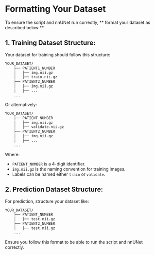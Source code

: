 # Formatting Your Dataset

To ensure the script and nnUNet run correctly, ** format your dataset as described below **.

## 1. Training Dataset Structure:

Your dataset for training should follow this structure:

```bash
YOUR_DATASET/
    ├── PATIENT1_NUMBER
    │   ├── img.nii.gz
    │   ├── train.nii.gz
    ├── PATIENT2_NUMBER
    │   ├── img.nii.gz
    │   ├── ...
    ... 
```

Or alternatively:

```bash
YOUR_DATASET/
    ├── PATIENT_NUMBER
    │   ├── img.nii.gz
    │   ├── validate.nii.gz
    ├── PATIENT2_NUMBER
    │   ├── img.nii.gz
    │   ├── ...
    ... 
```


Where:
- `PATIENT_NUMBER` is a 4-digit identifier.
- `img.nii.gz` is the naming convention for training images.
- Labels can be named either `train` or `validate`.

## 2. Prediction Dataset Structure:

For prediction, structure your dataset like:

```bash
YOUR_DATASET/
    ├── PATIENT_NUMBER
    │   ├── test.nii.gz
    ├── PATIENT2_NUMBER
    │   ├── test.nii.gz
    ... 
```

Ensure you follow this format to be able to run the script and nnUNet correctly.
